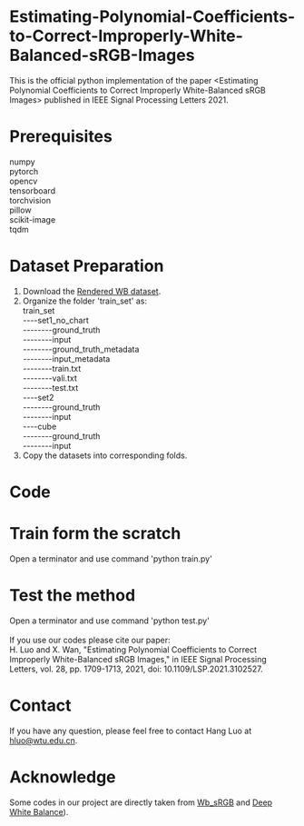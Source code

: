 # Estimating-Polynomial-Coefficients-to-Correct-Improperly-White-Balanced-sRGB-Images
This is the  official python implementation of the paper &lt;Estimating Polynomial Coefficients to Correct Improperly White-Balanced sRGB Images> published in IEEE Signal Processing Letters 2021. 
# Prerequisites
numpy  
pytorch  
opencv  
tensorboard  
torchvision  
pillow  
scikit-image  
tqdm  
# Dataset Preparation
1. Download the [Rendered WB dataset](http://cvil.eecs.yorku.ca/projects/public_html/sRGB_WB_correction/dataset.html).
2. Organize the folder 'train_set' as:  
   train_set  
   ----set1_no_chart  
   --------ground_truth  
   --------input  
   --------ground_truth_metadata  
   --------input_metadata  
   --------train.txt  
   --------vali.txt  
   --------test.txt  
   ----set2  
   --------ground_truth  
   --------input  
   ----cube  
   --------ground_truth  
   --------input  
3. Copy the datasets into corresponding folds.  
# Code
# Train form the scratch
Open a terminator and use command 'python train.py'
# Test the method
Open a terminator and use command 'python test.py'  
\
If you use our codes please cite our paper:  
H. Luo and X. Wan, "Estimating Polynomial Coefficients to Correct Improperly White-Balanced sRGB Images," in IEEE Signal Processing Letters, vol. 28, pp. 1709-1713, 2021, doi: 10.1109/LSP.2021.3102527.
# Contact
If you have any question, please feel free to contact Hang Luo at hluo@wtu.edu.cn.
# Acknowledge
Some codes in our project are directly taken from [Wb_sRGB](https://github.com/mahmoudnafifi/WB_sRGB) and [Deep White Balance](https://github.com/mahmoudnafifi/Deep_White_Balance)).
